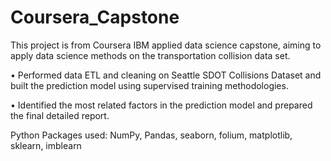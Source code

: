 # Coursera_Capstone

This project is from Coursera IBM applied data science capstone, aiming to apply data science methods on the transportation collision data set. 

•	Performed data ETL and cleaning on Seattle SDOT Collisions Dataset and built the prediction model using supervised training methodologies.

•	Identified the most related factors in the prediction model and prepared the final detailed report. 

Python Packages used: NumPy, Pandas, seaborn, folium, matplotlib, sklearn, imblearn
